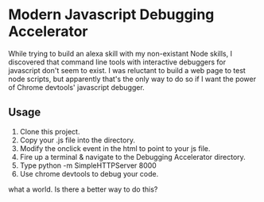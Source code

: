 # Modern Javascript Debugging Accelerator
While trying to build an alexa skill with my non-existant Node skills, I discovered that command line tools with interactive debuggers for javascript don't seem to exist.  I was reluctant to build a web page to test node scripts, but apparently that's the only way to do so if I want the power of Chrome devtools' javascript debugger.

## Usage
1. Clone this project.  
2. Copy your .js file into the directory.
3. Modify the onclick event in the html to point to your js file.
4. Fire up a terminal & navigate to the Debugging Accelerator directory.
5. Type python -m SimpleHTTPServer 8000
6. Use chrome devtools to debug your code. 

what a world.  Is there a better way to do this?

